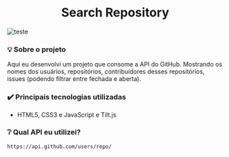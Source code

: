 <h1 align="center">Search Repository </h1>

![teste](search.gif)

### :bulb:	Sobre o projeto
<p>Aqui eu desenvolvi um projeto que consome a API do GitHub. Mostrando os nomes dos usuários, repositórios, contribuídores desses repositórios, issues (podendo filtrar entre fechada e aberta).</p>

### :heavy_check_mark: Principais tecnologias utilizadas

* HTML5, CSS3 e JavaScript e Tilt.js

### :grey_question: Qual API eu utilizei?

```
https://api.github.com/users/repo/ 
```
